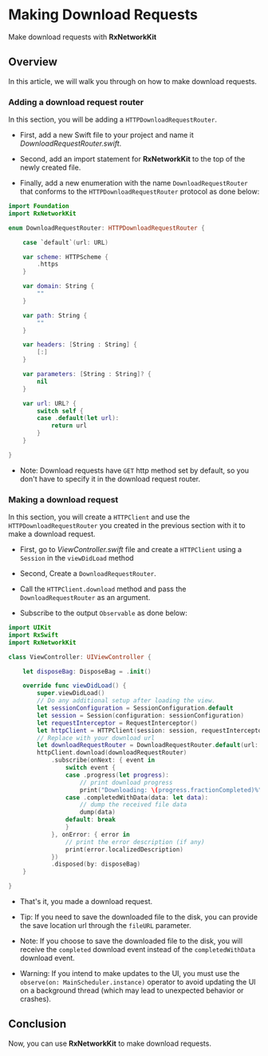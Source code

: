 # Making Download Requests

Make download requests with **RxNetworkKit**

## Overview

In this article, we will walk you through on how to make download requests.

### Adding a download request router

In this section, you will be adding a ``HTTPDownloadRequestRouter``.

- First, add a new Swift file to your project and name it *DownloadRequestRouter.swift*.

- Second, add an import statement for **RxNetworkKit** to the top of the newly created file.

- Finally, add a new enumeration with the name `DownloadRequestRouter` that conforms to the ``HTTPDownloadRequestRouter`` protocol as done below:

```swift 
import Foundation
import RxNetworkKit

enum DownloadRequestRouter: HTTPDownloadRequestRouter {

    case `default`(url: URL)

    var scheme: HTTPScheme {
        .https
    }

    var domain: String {
        ""
    }

    var path: String {
        ""
    }

    var headers: [String : String] {
        [:]
    }

    var parameters: [String : String]? {
        nil
    }

    var url: URL? {
        switch self {
        case .default(let url):
            return url
        }
    }

}
```

- Note: Download requests have `GET` http method set by default, so you don't have to specify it in the download request router.

### Making a download request

In this section, you will create a ``HTTPClient`` and use the ``HTTPDownloadRequestRouter`` you created in the previous section with it to make a download request.

- First, go to *ViewController.swift* file and create a ``HTTPClient`` using a ``Session`` in the `viewDidLoad` method

- Second, Create a `DownloadRequestRouter`.

- Call the `HTTPClient.download` method and pass the `DownloadRequestRouter` as an argument.

- Subscribe to the output `Observable` as done below:

```swift
import UIKit
import RxSwift
import RxNetworkKit

class ViewController: UIViewController {

    let disposeBag: DisposeBag = .init()

    override func viewDidLoad() {
        super.viewDidLoad()
        // Do any additional setup after loading the view.
        let sessionConfiguration = SessionConfiguration.default
        let session = Session(configuration: sessionConfiguration)
        let requestInterceptor = RequestInterceptor()
        let httpClient = HTTPClient(session: session, requestInterceptor: requestInterceptor)
        // Replace with your download url
        let downloadRequestRouter = DownloadRequestRouter.default(url: URL(string: "https://example.com/image/2435454.png")!)
        httpClient.download(downloadRequestRouter)
            .subscribe(onNext: { event in
                switch event {
                case .progress(let progress):
                    // print download progress
                    print("Downloading: \(progress.fractionCompleted)%")
                case .completedWithData(data: let data):
                    // dump the received file data
                    dump(data)
                default: break
                }
            }, onError: { error in
                // print the error description (if any)
                print(error.localizedDescription)
            })
            .disposed(by: disposeBag)
    }

}
```

- That's it, you made a download request.

- Tip: If you need to save the downloaded file to the disk, you can provide the save location url through the `fileURL` parameter.

- Note: If you choose to save the downloaded file to the disk, you will receive the `completed` download event instead of the `completedWithData` download event.

- Warning: If you intend to make updates to the UI, you must use the `observe(on: MainScheduler.instance)` operator to avoid updating the UI on a background thread (which may lead to unexpected behavior or crashes).

## Conclusion

Now, you can use **RxNetworkKit** to make download requests.
